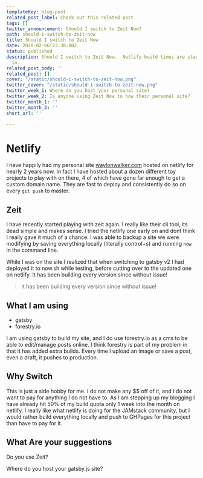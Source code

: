 ```yaml
---
templateKey: blog-post
related_post_label: Check out this related post
tags: []
twitter_announcement: Should I switch to Zeit Now?
path: should-i-switch-to-zeit-now
title: Should I switch to Zeit Now
date: 2020-02-06T22:38:00Z
status: published
description: Should I switch to Zeit Now.  Netlify build times are starting to creep
  in.
related_post_body: ''
related_post: []
cover: "/static/should-i-switch-to-zeit-now.png"
twitter_cover: "/static/should-i-switch-to-zeit-now.png"
twitter_week_1: Where do you host your personal site?
twitter_week_2: Is anyone using Zeit Now to how their personal site?
twitter_month_1: ''
twitter_month_3: ''
short_url: ''

---
```

# Netlify

I have happily had my personal site [waylonwalker.com](https://waylonwalker.com) hosted on netlify for nearly 2 years now.  In fact I have hosted about a dozen different toy projects to play with on there, 4 of which have gone far enough to get a custom domain name.  They are fast to deploy and consistently do so on every `git push` to master.


## Zeit

I have recently started playing with zeit again.  I really like their cli tool, its dead simple and makes sense.  I tried the netlify one early on and dont think I really gave it much of a chance. I was able to backup a site we were modifying by saving everything locally (literally control+s) and running `now` in the command line.

While I was on the site I realized that when switching to gatsby v2 I had deployed it to now.sh while testing, before cutting over to the updated one on netlify.  It has been building every version since without issue!

> It has been building every version since without issue!

## What I am using

* gatsby
* forestry.io

I am using gatsby to build my site, and I do use forestry.io as a cms to be able to edit/manage posts online.  I think forestry is part of my problem in that it has added extra builds.  Every time I upload an image or save a post, even a draft, it pushes to production.


## Why Switch

This is just a side hobby for me.  I do not make any $$ off of it, and I do not want to pay for anything I do not have to.  As I am stepping up my blogging I have already hit 50% of my build quota only 1 week into the month on netlify.  I really like what netlify is doing for the JAMstack community, but I would rather build everything locally and push to GHPages for this project than have to pay for it.

## What Are your suggestions

Do you use Zeit?

Where do you host your gatsby.js site?
